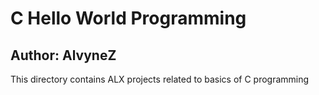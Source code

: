 # C Hello World Programming
## Author: AlvyneZ
This directory contains ALX projects related to basics of C programming